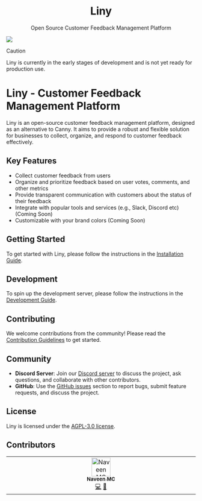 <h1 align="center">Liny</h1>

<p align="center">Open Source Customer Feedback Management Platform</p>

![](https://github.com/user-attachments/assets/17f98cf3-d4d6-404b-801f-43a44ba830ca)

> [!CAUTION]
> Liny is currently in the early stages of development and is not yet ready for production use.

# Liny - Customer Feedback Management Platform

Liny is an open-source customer feedback management platform, designed as an alternative to Canny. It aims to provide a robust and flexible solution for businesses to collect, organize, and respond to customer feedback effectively.

## Key Features

- Collect customer feedback from users
- Organize and prioritize feedback based on user votes, comments, and other metrics
- Provide transparent communication with customers about the status of their feedback
- Integrate with popular tools and services (e.g., Slack, Discord etc) (Coming Soon)
- Customizable with your brand colors (Coming Soon)

## Getting Started

To get started with Liny, please follow the instructions in the [Installation Guide](https://github.com/mcnaveen/liny/blob/dev/docs/installation.md).

## Development

To spin up the development server, please follow the instructions in the [Development Guide](https://github.com/mcnaveen/liny/blob/dev/docs/development.md).

## Contributing

We welcome contributions from the community! Please read the [Contribution Guidelines](https://github.com/mcnaveen/liny/blob/dev/CONTRIBUTION.md) to get started.

## Community

- **Discord Server**: Join our [Discord server](https://discord.gg/Wz2B3wQZCZ) to discuss the project, ask questions, and collaborate with other contributors.
- **GitHub**: Use the [GitHub issues](https://github.com/mcnaveen/liny/issues) section to report bugs, submit feature requests, and discuss the project.

## License

Liny is licensed under the [AGPL-3.0 license](https://github.com/mcnaveen/liny/blob/main/LICENSE).

## Contributors

<!-- ALL-CONTRIBUTORS-LIST:START - Do not remove or modify this section -->
<!-- prettier-ignore-start -->
<!-- markdownlint-disable -->
<table>
  <tbody>
    <tr>
      <td align="center" valign="top" width="14.28%"><a href="https://github.com/mcnaveen"><img src="https://avatars.githubusercontent.com/u/8493007?v=4?s=50" width="50px;" alt="Naveen MC"/><br /><sub><b>Naveen MC</b></sub></a><br /><a href="https://github.com/mcnaveen/liny/commits?author=mcnaveen" title="Code">💻</a> <a href="#ideas-mcnaveen" title="Ideas, Planning, & Feedback">🤔</a></td>
    </tr>
  </tbody>
</table>

<!-- markdownlint-restore -->
<!-- prettier-ignore-end -->

<!-- ALL-CONTRIBUTORS-LIST:END -->
